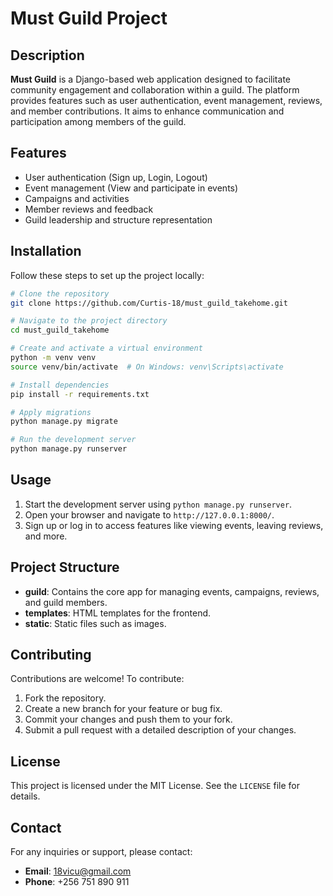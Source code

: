 # Must Guild Project

## Description
**Must Guild** is a Django-based web application designed to facilitate community engagement and collaboration within a guild. The platform provides features such as user authentication, event management, reviews, and member contributions. It aims to enhance communication and participation among members of the guild.

## Features
- User authentication (Sign up, Login, Logout)
- Event management (View and participate in events)
- Campaigns and activities
- Member reviews and feedback
- Guild leadership and structure representation

## Installation
Follow these steps to set up the project locally:

```bash
# Clone the repository
git clone https://github.com/Curtis-18/must_guild_takehome.git

# Navigate to the project directory
cd must_guild_takehome

# Create and activate a virtual environment
python -m venv venv
source venv/bin/activate  # On Windows: venv\Scripts\activate

# Install dependencies
pip install -r requirements.txt

# Apply migrations
python manage.py migrate

# Run the development server
python manage.py runserver
```

## Usage
1. Start the development server using `python manage.py runserver`.
2. Open your browser and navigate to `http://127.0.0.1:8000/`.
3. Sign up or log in to access features like viewing events, leaving reviews, and more.

## Project Structure
- **guild**: Contains the core app for managing events, campaigns, reviews, and guild members.
- **templates**: HTML templates for the frontend.
- **static**: Static files such as images.

## Contributing
Contributions are welcome! To contribute:
1. Fork the repository.
2. Create a new branch for your feature or bug fix.
3. Commit your changes and push them to your fork.
4. Submit a pull request with a detailed description of your changes.

## License
This project is licensed under the MIT License. See the `LICENSE` file for details.

## Contact
For any inquiries or support, please contact:
- **Email**: [18vicu@gmail.com](mailto:18vicu@gmail.com)
- **Phone**: +256 751 890 911
